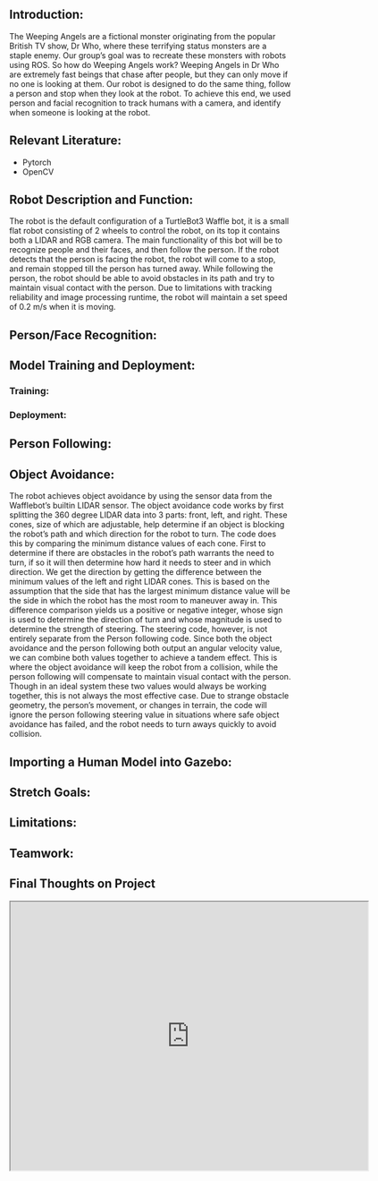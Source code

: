 


## Introduction:

The Weeping Angels are a fictional monster originating from the popular British TV show, Dr Who, where these terrifying status monsters are a staple enemy. Our group’s goal was to recreate these monsters with robots using ROS. So how do Weeping Angels work? Weeping Angels in Dr Who are extremely fast beings that chase after people, but they can only move if no one is looking at them. Our robot is designed to do the same thing, follow a person and stop when they look at the robot. To achieve this end, we used person and facial recognition to track humans with a camera, and identify when someone is looking at the robot.


## Relevant Literature:

- Pytorch
- OpenCV

## Robot Description and Function:

The robot is the default configuration of a TurtleBot3 Waffle bot, it is a small flat robot consisting of 2 wheels to control the robot, on its top it contains both a LIDAR and RGB camera. The main functionality of this bot will be to recognize people and their faces, and then follow the person. If the robot detects that the person is facing the robot, the robot will come to a stop, and remain stopped till the person has turned away. While following the person, the robot should be able to avoid obstacles in its path and try to maintain visual contact with the person.
Due to limitations with tracking reliability and image processing runtime, the robot will maintain a set speed of 0.2 m/s when it is moving.


## Person/Face Recognition:

## Model Training and Deployment:

### Training:

### Deployment:

## Person Following:

## Object Avoidance:

The robot achieves object avoidance by using the sensor data from the Wafflebot’s builtin LIDAR sensor. The object avoidance code works by first splitting the 360 degree LIDAR data into 3 parts: front, left, and right. These cones, size of which are adjustable, help determine if an object is blocking the robot’s path and which direction for the robot to turn. The code does this by comparing the minimum distance values of each cone. First to determine if there are obstacles in the robot’s path warrants the need to turn, if so it will then determine how hard it needs to steer and in which direction. We get the direction by getting the difference between the minimum values of the left and right LIDAR cones. This is based on the assumption that the side that has the largest minimum distance value will be the side in which the robot has the most room to maneuver away in.  This difference comparison yields us a positive or negative integer, whose sign is used to determine the direction of turn and whose magnitude is used to determine the strength of steering.
	The steering code, however, is not entirely separate from the Person following code. Since both the object avoidance and the person following both output an angular velocity value, we can combine both values together to achieve a tandem effect. This is where the object avoidance will keep the robot from a collision, while the person following  will compensate to maintain visual contact with the person. Though in an ideal system these two values would always be working together, this is not always the most effective case. Due to strange obstacle geometry, the person’s movement, or changes in terrain, the code will ignore the person following steering value in situations where safe object avoidance has failed, and the robot needs to turn aways quickly to avoid collision.


## Importing a Human Model into Gazebo:

## Stretch Goals:

## Limitations:

## Teamwork:

## Final Thoughts on Project


<iframe src="https://drive.google.com/file/d/1AMJsoFjG67R7mWGi57o4S_TQ9VjPxJQ5/preview" width="640" height="480" frameBoarder="0" allowFullScreen></iframe>
